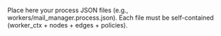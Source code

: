Place here your process JSON files (e.g., workers/mail_manager.process.json). Each file must be self-contained (worker_ctx + nodes + edges + policies).